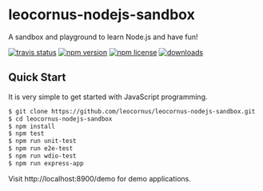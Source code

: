 # leocornus-nodejs-sandbox

A sandbox and playground to learn Node.js and have fun!

[![travis status][travis-image]][travis-url] [![npm version][npm-image]][npm-url] [![npm license][license-image]][npm-url] [![downloads][downloads-image]][npm-url]

## Quick Start

It is very simple to get started with JavaScript programming.

```bash
$ git clone https://github.com/leocornus/leocornus-nodejs-sandbox.git
$ cd leocornus-nodejs-sandbox
$ npm install
$ npm test
$ npm run unit-test
$ npm run e2e-test
$ npm run wdio-test 
$ npm run express-app
```

Visit http://localhost:8900/demo for demo applications.

[travis-image]: https://api.travis-ci.org/leocornus/leocornus-nodejs-sandbox.png
[travis-url]: https://travis-ci.org/leocornus/leocornus-nodejs-sandbox

[npm-url]: https://www.npmjs.com/package/leocornus-nodejs-sandbox
[npm-image]: https://img.shields.io/npm/v/leocornus-nodejs-sandbox.svg
[license-image]: https://img.shields.io/npm/l/leocornus-nodejs-sandbox.svg
[downloads-image]: https://img.shields.io/npm/dm/leocornus-nodejs-sandbox.svg

[nodei-image]: https://nodei.co/npm/leocornus-nodejs-sandbox.png?downloads=true&downloadRank=true&stars=true
[nodei-url]: https://nodei.co/npm/leocornus-nodejs-sandbox/
